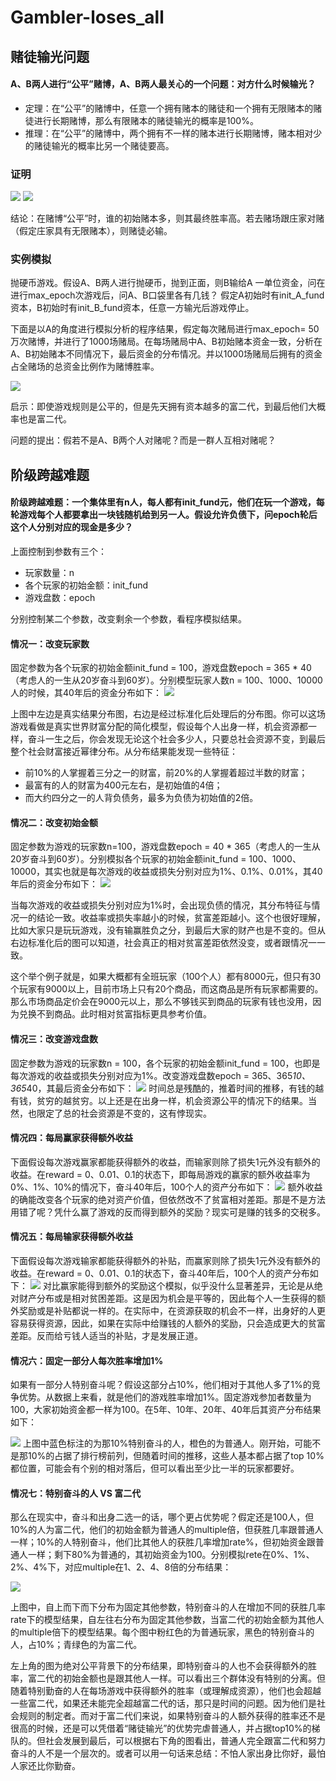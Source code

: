 # Gambler-loses_all

## 赌徒输光问题
#### A、B两人进行“公平”赌博，A、B两人最关心的一个问题：对方什么时候输光？
- 定理：在“公平”的赌博中，任意一个拥有赌本的赌徒和一个拥有无限赌本的赌徒进行长期赌博，那么有限赌本的赌徒输光的概率是100%。
- 推理：在“公平”的赌博中，两个拥有不一样的赌本进行长期赌博，赌本相对少的赌徒输光的概率比另一个赌徒要高。

### 证明
![](https://github.com/Aplicity/Gambler-loses_all/blob/master/prove_images/prove_01.png)
![](https://github.com/Aplicity/Gambler-loses_all/blob/master/prove_images/prove_02.png)

结论：在赌博“公平”时，谁的初始赌本多，则其最终胜率高。若去赌场跟庄家对赌（假定庄家具有无限赌本），则赌徒必输。


### 实例模拟

抛硬币游戏。假设A、B两人进行抛硬币，抛到正面，则B输给A 一单位资金，问在进行max_epoch次游戏后，问A、B口袋里各有几钱？ 假定A初始时有init_A_fund资本，B初始时有init_B_fund资本，任意一方输光后游戏停止。
                 
下面是以A的角度进行模拟分析的程序结果，假定每次赌局进行max_epoch= 50万次赌博，并进行了1000场赌局。在每场赌局中A、B初始赌本资金一致，分析在A、B初始赌本不同情况下，最后资金的分布情况。并以1000场赌局后拥有的资金占全赌场的总资金比例作为赌博胜率。

![](https://github.com/Aplicity/Gambler-loses_all/blob/master/images/不同初始赌本下的赌徒输光问题.png)

启示：即使游戏规则是公平的，但是先天拥有资本越多的富二代，到最后他们大概率也是富二代。

问题的提出：假若不是A、B两个人对赌呢？而是一群人互相对赌呢？

## 阶级跨越难题
#### 阶级跨越难题：一个集体里有n人，每人都有init_fund元，他们在玩一个游戏，每轮游戏每个人都要拿出一块钱随机给到另一人。假设允许负债下，问epoch轮后这个人分别对应的现金是多少？

上面控制到参数有三个：
 - 玩家数量：n
 - 各个玩家的初始金额：init_fund
 - 游戏盘数：epoch
 
分别控制某二个参数，改变剩余一个参数，看程序模拟结果。


#### 情况一：改变玩家数

  固定参数为各个玩家的初始金额init_fund = 100，游戏盘数epoch = 365 * 40（考虑人的一生从20岁奋斗到60岁）。分别模型玩家人数n = 100、1000、10000人的时候，其40年后的资金分布如下：
  ![](https://github.com/Aplicity/Gambler-loses_all/blob/master/images/不同数量参与者下的分布.png)
  
上图中左边是真实结果分布图，右边是经过标准化后处理后的分布图。你可以这场游戏看做是真实世界财富分配的简化模型，假设每个人出身一样，机会资源都一样，奋斗一生之后，你会发现无论这个社会多少人，只要总社会资源不变，到最后整个社会财富接近幂律分布。从分布结果能发现一些特征：
 - 前10%的人掌握着三分之一的财富，前20%的人掌握着超过半数的财富；
 - 最富有的人的财富为400元左右，是初始值的4倍；
 - 而大约四分之一的人背负债务，最多为负债为初始值的2倍。


#### 情况二：改变初始金额
固定参数为游戏的玩家数n=100，游戏盘数epoch = 40 * 365（考虑人的一生从20岁奋斗到60岁）。分别模拟各个玩家的初始金额init_fund = 100、1000、10000，其实也就是每次游戏的收益或损失分别对应为1%、0.1%、0.01%，其40年后的资金分布如下：
  ![](https://github.com/Aplicity/Gambler-loses_all/blob/master/images/不同初始金额下的分布.png)

  当每次游戏的收益或损失分别对应为1%时，会出现负债的情况，其分布特征与情况一的结论一致。收益率或损失率越小的时候，贫富差距越小。这个也很好理解，比如大家只是玩玩游戏，没有输赢胜负之分，到最后大家的财产也是不变的。但从右边标准化后的图可以知道，社会真正的相对贫富差距依然没变，或者跟情况一一致。

  这个举个例子就是，如果大概都有全班玩家（100个人）都有8000元，但只有30个玩家有9000以上，目前市场上只有20个商品，而这商品是所有玩家都需要的。那么市场商品定价会在9000元以上，那么不够钱买到商品的玩家有钱也没用，因为兑换不到商品。此时相对贫富指标更具参考价值。
  
#### 情况三：改变游戏盘数
固定参数为游戏的玩家数n = 100，各个玩家的初始金额init_fund = 100，也即是每次游戏的收益或损失分别对应为1%。改变游戏盘数epoch = 365、365*10、365*40，其最后资金分布如下：
  ![](https://github.com/Aplicity/Gambler-loses_all/blob/master/images/不同轮转次数下的分布.png)
  时间总是残酷的，推着时间的推移，有钱的越有钱，贫穷的越贫穷。以上还是在出身一样，机会资源公平的情况下的结果。当然，也限定了总的社会资源是不变的，这有悖现实。

#### 情况四：每局赢家获得额外收益
下面假设每次游戏赢家都能获得额外的收益，而输家则除了损失1元外没有额外的收益。在reward = 0、0.01、0.1的状态下，即每局游戏的赢家的额外收益率为0%、1%、10%的情况下，奋斗40年后，100个人的资产分布如下：
  ![](https://github.com/Aplicity/Gambler-loses_all/blob/master/images/赢家在不同额外收益下的分布.png)
  额外收益的确能改变各个玩家的绝对资产价值，但依然改不了贫富相对差距。那是不是方法用错了呢？凭什么赢了游戏的反而得到额外的奖励？现实可是赚的钱多的交税多。

#### 情况五：每局输家获得额外收益
下面假设每次游戏输家都能获得额外的补贴，而赢家则除了损失1元外没有额外的收益。在reward = 0、0.01、0.1的状态下，奋斗40年后，100个人的资产分布如下：
  ![](https://github.com/Aplicity/Gambler-loses_all/blob/master/images/输家在不同额外收益下的分布.png)
  对比赢家能得到额外的奖励这个模拟，似乎没什么显著差异，无论是从绝对财产分布或是相对贫困差距。这是因为机会是平等的，因此每个人一生获得的额外奖励或是补贴都说一样的。在实际中，在资源获取的机会不一样，出身好的人更容易获得资源，因此，如果在实际中给赚钱的人额外的奖励，只会造成更大的贫富差距。反而给亏钱人适当的补贴，才是发展正道。
  
 #### 情况六：固定一部分人每次胜率增加1%
如果有一部分人特别奋斗呢？假设这部分占10%，他们相对于其他人多了1%的竞争优势。从数据上来看，就是他们的游戏胜率增加1%。固定游戏参加者数量为100，大家初始资金都一样为100。在5年、10年、20年、40年后其资产分布结果如下：

![](https://github.com/Aplicity/Gambler-loses_all/blob/master/images/10%的人特别努力并比其他人高1%的赢率.png)
 上图中蓝色标注的为那10%特别奋斗的人，橙色的为普通人。刚开始，可能不是那10%的占据了排行榜前列，但随着时间的推移，这些人基本都占据了top 10%都位置，可能会有个别的相对落后，但可以看出至少比一半的玩家都要好。

 #### 情况七：特别奋斗的人 VS 富二代
那么在现实中，奋斗和出身二选一的话，哪个更占优势呢？假定还是100人，但10%的人为富二代，他们的初始金额为普通人的multiple倍，但获胜几率跟普通人一样；10%的人特别奋斗，他们比其他人的获胜几率增加rate%，但初始资金跟普通人一样；剩下80%为普通的，其初始资金为100。分别模拟rete在0%、1%、2%、4%下，对应multiple在1、2、4、8倍的分布结果：

![](https://github.com/Aplicity/Gambler-loses_all/blob/master/images/奋斗增加rate%的获胜概率vs出身拥有资本为普通人的multiple倍.png)
  
 上图中，自上而下而下分布为固定其他参数，特别奋斗的人在增加不同的获胜几率rate下的模型结果，自左往右分布为固定其他参数，当富二代的初始金额为其他人的multiple倍下的模型结果。每个图中粉红色的为普通玩家，黑色的特别奋斗的人，占10%；青绿色的为富二代。

左上角的图为绝对公平背景下的分布结果，即特别奋斗的人也不会获得额外的胜率，富二代的初始金额也是跟其他人一样。可以看出三个群体没有特别的分离。但随着特别勤奋的人在每场游戏中获得额外的胜率（或理解成资源），他们也会超越一些富二代，如果还未能完全超越富二代的话，那只是时间的问题。因为他们是社会规则的制定者。而对于富二代们来说，如果特别奋斗的人额外获得的胜率还不是很高的时候，还是可以凭借着“赌徒输光”的优势完虐普通人，并占据top10%的梯队的。但社会发展到最后，可以根据右下角的图看出，普通人完全跟富二代和努力奋斗的人不是一个层次的。或者可以用一句话来总结：不怕人家出身比你好，最怕人家还比你勤奋。

  
  


 
 
